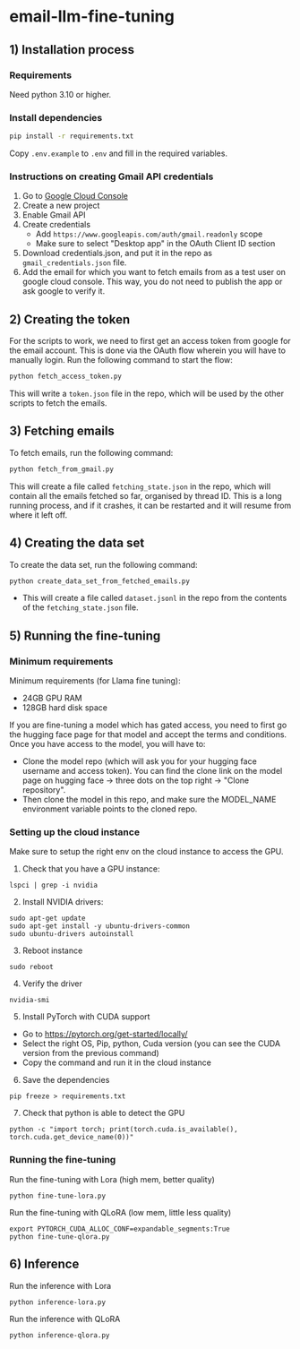 # email-llm-fine-tuning

## 1) Installation process

### Requirements

Need python 3.10 or higher.

### Install dependencies
```bash
pip install -r requirements.txt
```

Copy `.env.example` to `.env` and fill in the required variables.

### Instructions on creating Gmail API credentials

1. Go to [Google Cloud Console](https://console.cloud.google.com/)
2. Create a new project
3. Enable Gmail API
4. Create credentials
    - Add `https://www.googleapis.com/auth/gmail.readonly` scope
    - Make sure to select "Desktop app" in the OAuth Client ID section
5. Download credentials.json, and put it in the repo as `gmail_credentials.json` file.
6. Add the email for which you want to fetch emails from as a test user on google cloud console. This way, you do not need to publish the app or ask google to verify it.

## 2) Creating the token

For the scripts to work, we need to first get an access token from google for the email account. This is done via the OAuth flow wherein you will have to manually login. Run the following command to start the flow:

```bash
python fetch_access_token.py
```

This will write a `token.json` file in the repo, which will be used by the other scripts to fetch the emails.

## 3) Fetching emails

To fetch emails, run the following command:

```bash
python fetch_from_gmail.py
```

This will create a file called `fetching_state.json` in the repo, which will contain all the emails fetched so far, organised by thread ID. This is a long running process, and if it crashes, it can be restarted and it will resume from where it left off.

## 4) Creating the data set

To create the data set, run the following command:

```bash
python create_data_set_from_fetched_emails.py
```

- This will create a file called `dataset.jsonl` in the repo from the contents of the `fetching_state.json` file.

## 5) Running the fine-tuning

### Minimum requirements

Minimum requirements (for Llama fine tuning):
- 24GB GPU RAM
- 128GB hard disk space

If you are fine-tuning a model which has gated access, you need to first go the hugging face page for that model and accept the terms and conditions. Once you have access to the model, you will have to:
- Clone the model repo (which will ask you for your hugging face username and access token). You can find the clone link on the model page on hugging face -> three dots on the top right -> "Clone repository".
- Then clone the model in this repo, and make sure the MODEL_NAME environment variable points to the cloned repo.

### Setting up the cloud instance
Make sure to setup the right env on the cloud instance to access the GPU.

1. Check that you have a GPU instance:
```
lspci | grep -i nvidia
```

2. Install NVIDIA drivers:
```
sudo apt-get update
sudo apt-get install -y ubuntu-drivers-common
sudo ubuntu-drivers autoinstall
```

3. Reboot instance
```
sudo reboot
```

4. Verify the driver
```
nvidia-smi
```

5. Install PyTorch with CUDA support
- Go to https://pytorch.org/get-started/locally/
- Select the right OS, Pip, python, Cuda version (you can see the CUDA version from the previous command)
- Copy the command and run it in the cloud instance

6. Save the dependencies
```
pip freeze > requirements.txt
```

7. Check that python is able to detect the GPU
```
python -c "import torch; print(torch.cuda.is_available(), torch.cuda.get_device_name(0))"
```

### Running the fine-tuning

Run the fine-tuning with Lora (high mem, better quality)
```
python fine-tune-lora.py
```

Run the fine-tuning with QLoRA (low mem, little less quality)
```
export PYTORCH_CUDA_ALLOC_CONF=expandable_segments:True
python fine-tune-qlora.py
```

## 6) Inference

Run the inference with Lora
```
python inference-lora.py
```

Run the inference with QLoRA
```
python inference-qlora.py
```
